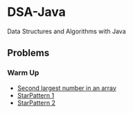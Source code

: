 # DSA-Java

Data Structures and Algorithms with Java

## Problems

### Warm Up

- [Second largest number in an array](https://github.com/Manish270698/DSA-Java/blob/main/Warm_up/src/SecondLargestElement.java)
- [StarPattern 1](https://github.com/Manish270698/DSA-Java/blob/main/Warm_up/src/StarPatternOne.java)
- [StarPattern 2](https://github.com/Manish270698/DSA-Java/blob/main/Warm_up/src/StarPatterTwo.java)
